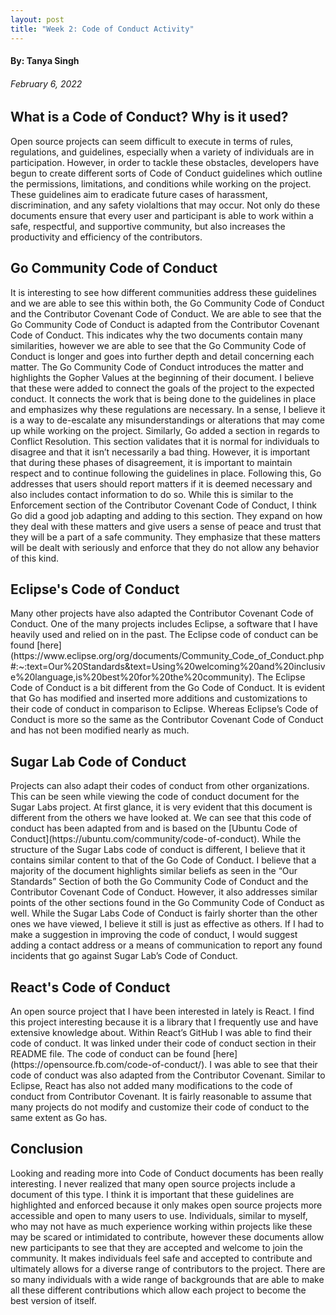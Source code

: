 ```yaml
---
layout: post
title: "Week 2: Code of Conduct Activity"
---
```

#### By: Tanya Singh
###### February 6, 2022

## What is a Code of Conduct? Why is it used?

<p>Open source projects can seem difficult to execute in terms of rules, regulations, and guidelines, especially when a variety of individuals are in participation. However, in order to tackle these obstacles, developers have begun to create different sorts of Code of Conduct guidelines which outline the permissions, limitations, and conditions while working on the project. These guidelines aim to eradicate future cases of harassment, discrimination, and any safety violaltions that may occur. Not only do these documents ensure that every user and participant is able to work within a safe, respectful,  and supportive community, but also increases the productivity and efficiency of the contributors. </p>

## Go Community Code of Conduct 

<p>It is interesting to see how different communities address these guidelines and we are able to see this within both, the Go Community Code of Conduct and the Contributor Covenant Code of Conduct. We are able to see that the Go Community Code of Conduct is adapted from the Contributor Covenant Code of Conduct. This indicates why the two documents contain many similarities, however we are able to see that the Go Community Code of Conduct is longer and goes into further depth and detail concerning each matter. The Go Community Code of Conduct introduces the matter and highlights the Gopher Values at the beginning of their document. I believe that these were added to connect the goals of the project to the expected conduct. It connects the work that is being done to the guidelines in place and emphasizes why these regulations are necessary. In a sense, I believe it is a way to de-escalate any misunderstandings or alterations that may come up while working on the project. Similarly, Go added a section in regards to Conflict Resolution. This section validates that it is normal for individuals to disagree and that it isn’t necessarily a bad thing. However, it is important that during these phases of disagreement, it is important to maintain respect and to continue following the guidelines in place. Following this, Go addresses that users should report matters if it is deemed necessary and also includes contact information to do so. While this is similar to the Enforcement section of the Contributor Covenant Code of Conduct, I think Go did a good job adapting and adding to this section. They expand on how they deal with these matters and give users a sense of peace and trust that they will be a part of a safe community. They emphasize that these matters will be dealt with seriously and enforce that they do not allow any behavior of this kind. </p>

## Eclipse's Code of Conduct 

<p>Many other projects have also adapted the Contributor Covenant Code of Conduct. One of the many projects includes Eclipse, a software that I have heavily used and relied on in the past. The Eclipse code of conduct can be found [here](https://www.eclipse.org/org/documents/Community_Code_of_Conduct.php#:~:text=Our%20Standards&text=Using%20welcoming%20and%20inclusive%20language,is%20best%20for%20the%20community). The Eclipse Code of Conduct is a bit different from the Go Code of Conduct. It is evident that Go has modified and inserted more additions and customizations to their code of conduct in comparison to Eclipse. Whereas Eclipse’s Code of Conduct is more so the same as the Contributor Covenant Code of Conduct and has not been modified nearly as much. </p>

## Sugar Lab Code of Conduct 

<p>Projects can also adapt their codes of conduct from other organizations. This can be seen while viewing the code of conduct document for the Sugar Labs project. At first glance, it is very evident that this document is different from the others we have looked at. We can see that this code of conduct has been adapted from and is based on the [Ubuntu Code of Conduct](https://ubuntu.com/community/code-of-conduct). While the structure of the Sugar Labs code of conduct is different, I believe that it contains similar content to that of the Go Code of Conduct. I believe that a majority of the document highlights similar beliefs as seen in the “Our Standards” Section of both the Go Community Code of Conduct and the Contributor Covenant Code of Conduct. However, it also addresses similar points of the other sections found in the Go Community Code of Conduct as well. While the Sugar Labs Code of Conduct is fairly shorter than the other ones we have viewed, I believe it still is just as effective as others. If I had to make a suggestion in improving the code of conduct, I would suggest adding a contact address or a means of communication to report any found incidents that go against Sugar Lab’s Code of Conduct. </p>

## React's Code of Conduct 
<p>An open source project that I have been interested in lately is React. I find this project interesting because it is a library that I frequently use and have extensive knowledge about. Within React’s GitHub I was able to find their code of conduct. It was linked under their code of conduct section in their README file. The code of conduct can be found [here](https://opensource.fb.com/code-of-conduct/). I was able to see that their code of conduct was also adapted from the Contributor Covenant. Similar to Eclipse, React has also not added many modifications to the code of conduct from Contributor Covenant. It is fairly reasonable to assume that many projects do not modify and customize their code of conduct to the same extent as Go has. </p>

## Conclusion 
<p>Looking and reading more into Code of Conduct documents has been really interesting. I never realized that many open source projects include a document of this type. I think it is important that these guidelines are highlighted and enforced because it only makes open source projects more accessible and open to many users to use. Individuals, similar to myself, who may not have as much experience working within projects like these may be scared or intimidated to contribute, however these documents allow new participants to see that they are accepted and welcome to join the community. It makes individuals feel safe and accepted to contribute and ultimately allows for a diverse range of contributors to the project. There are so many individuals with a wide range of backgrounds that are able to make all these different contributions which allow each project to become the best version of itself. </p>

